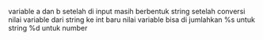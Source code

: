variable a dan b setelah di input masih berbentuk string 
setelah conversi nilai variable dari string ke int baru nilai variable bisa di jumlahkan
%s untuk string
%d untuk number
